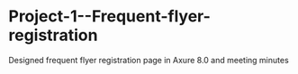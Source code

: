 # Project-1--Frequent-flyer-registration
Designed frequent flyer registration page in Axure 8.0  and meeting minutes
